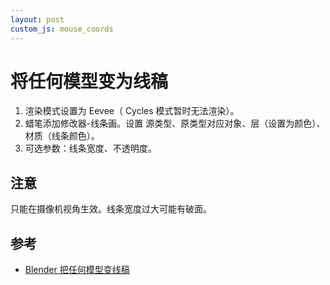 ```yaml
---
layout: post
custom_js: mouse_coords
---
```


# 将任何模型变为线稿

1. 渲染模式设置为 Eevee（ Cycles 模式暂时无法渲染）。
2. 蜡笔添加修改器-线条画。设置 源类型、原类型对应对象、层（设置为颜色）、材质（线条颜色）。
3. 可选参数：线条宽度、不透明度。



## 注意

只能在摄像机视角生效。线条宽度过大可能有破面。



## 参考

- [Blender 把任何模型变线稿](https://www.bilibili.com/video/BV1DN4y1D7KN)